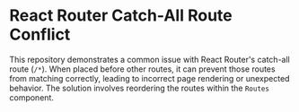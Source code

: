 # React Router Catch-All Route Conflict

This repository demonstrates a common issue with React Router's catch-all route (`/*`). When placed before other routes, it can prevent those routes from matching correctly, leading to incorrect page rendering or unexpected behavior.  The solution involves reordering the routes within the `Routes` component.